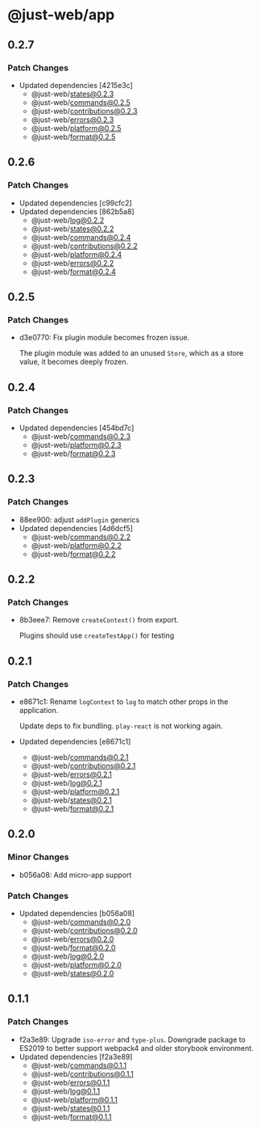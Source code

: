 # @just-web/app

## 0.2.7

### Patch Changes

- Updated dependencies [4215e3c]
  - @just-web/states@0.2.3
  - @just-web/commands@0.2.5
  - @just-web/contributions@0.2.3
  - @just-web/errors@0.2.3
  - @just-web/platform@0.2.5
  - @just-web/format@0.2.5

## 0.2.6

### Patch Changes

- Updated dependencies [c99cfc2]
- Updated dependencies [862b5a8]
  - @just-web/log@0.2.2
  - @just-web/states@0.2.2
  - @just-web/commands@0.2.4
  - @just-web/contributions@0.2.2
  - @just-web/platform@0.2.4
  - @just-web/errors@0.2.2
  - @just-web/format@0.2.4

## 0.2.5

### Patch Changes

- d3e0770: Fix plugin module becomes frozen issue.

  The plugin module was added to an unused `Store`,
  which as a store value, it becomes deeply frozen.

## 0.2.4

### Patch Changes

- Updated dependencies [454bd7c]
  - @just-web/commands@0.2.3
  - @just-web/platform@0.2.3
  - @just-web/format@0.2.3

## 0.2.3

### Patch Changes

- 88ee900: adjust `addPlugin` generics
- Updated dependencies [4d6dcf5]
  - @just-web/commands@0.2.2
  - @just-web/platform@0.2.2
  - @just-web/format@0.2.2

## 0.2.2

### Patch Changes

- 8b3eee7: Remove `createContext()` from export.

  Plugins should use `createTestApp()` for testing

## 0.2.1

### Patch Changes

- e8671c1: Rename `logContext` to `log` to match other props in the application.

  Update deps to fix bundling.
  `play-react` is not working again.

- Updated dependencies [e8671c1]
  - @just-web/commands@0.2.1
  - @just-web/contributions@0.2.1
  - @just-web/errors@0.2.1
  - @just-web/log@0.2.1
  - @just-web/platform@0.2.1
  - @just-web/states@0.2.1
  - @just-web/format@0.2.1

## 0.2.0

### Minor Changes

- b056a08: Add micro-app support

### Patch Changes

- Updated dependencies [b056a08]
  - @just-web/commands@0.2.0
  - @just-web/contributions@0.2.0
  - @just-web/errors@0.2.0
  - @just-web/format@0.2.0
  - @just-web/log@0.2.0
  - @just-web/platform@0.2.0
  - @just-web/states@0.2.0

## 0.1.1

### Patch Changes

- f2a3e89: Upgrade `iso-error` and `type-plus`.
  Downgrade package to ES2019 to better support webpack4 and older storybook environment.
- Updated dependencies [f2a3e89]
  - @just-web/commands@0.1.1
  - @just-web/contributions@0.1.1
  - @just-web/errors@0.1.1
  - @just-web/log@0.1.1
  - @just-web/platform@0.1.1
  - @just-web/states@0.1.1
  - @just-web/format@0.1.1
